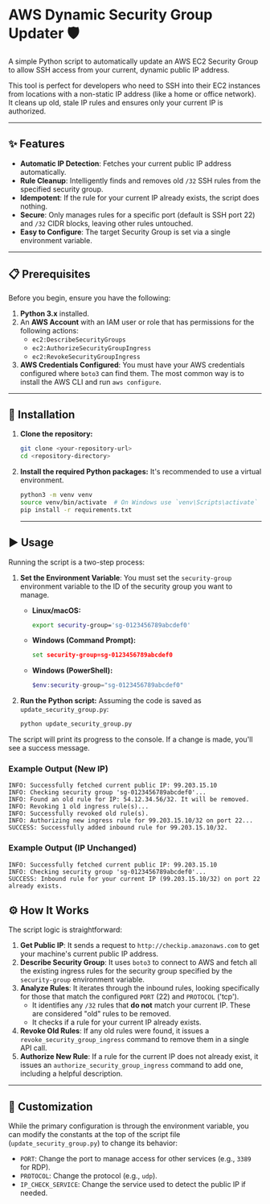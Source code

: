 # AWS Dynamic Security Group Updater 🛡️

A simple Python script to automatically update an AWS EC2 Security Group to allow SSH access from your current, dynamic public IP address.

This tool is perfect for developers who need to SSH into their EC2 instances from locations with a non-static IP address (like a home or office network). It cleans up old, stale IP rules and ensures only your current IP is authorized.

---

## ✨ Features

- **Automatic IP Detection**: Fetches your current public IP address automatically.
- **Rule Cleanup**: Intelligently finds and removes old `/32` SSH rules from the specified security group.
- **Idempotent**: If the rule for your current IP already exists, the script does nothing.
- **Secure**: Only manages rules for a specific port (default is SSH port 22) and `/32` CIDR blocks, leaving other rules untouched.
- **Easy to Configure**: The target Security Group is set via a single environment variable.

---

## 📋 Prerequisites

Before you begin, ensure you have the following:

1.  **Python 3.x** installed.
2.  An **AWS Account** with an IAM user or role that has permissions for the following actions:
    - `ec2:DescribeSecurityGroups`
    - `ec2:AuthorizeSecurityGroupIngress`
    - `ec2:RevokeSecurityGroupIngress`
3.  **AWS Credentials Configured**: You must have your AWS credentials configured where `boto3` can find them. The most common way is to install the AWS CLI and run `aws configure`.

---

## 🚀 Installation

1.  **Clone the repository:**

    ```bash
    git clone <your-repository-url>
    cd <repository-directory>
    ```

2.  **Install the required Python packages:**
    It's recommended to use a virtual environment.
    ```bash
    python3 -m venv venv
    source venv/bin/activate  # On Windows use `venv\Scripts\activate`
    pip install -r requirements.txt
    ```
    ***

## ▶️ Usage

Running the script is a two-step process:

1.  **Set the Environment Variable**:
    You must set the `security-group` environment variable to the ID of the security group you want to manage.

    - **Linux/macOS:**

      ```bash
      export security-group='sg-0123456789abcdef0'
      ```

    - **Windows (Command Prompt):**

      ```cmd
      set security-group=sg-0123456789abcdef0
      ```

    - **Windows (PowerShell):**
      ```powershell
      $env:security-group="sg-0123456789abcdef0"
      ```

2.  **Run the Python script:**
    Assuming the code is saved as `update_security_group.py`:
    ```bash
    python update_security_group.py
    ```

The script will print its progress to the console. If a change is made, you'll see a success message.

### Example Output (New IP)

```
INFO: Successfully fetched current public IP: 99.203.15.10
INFO: Checking security group 'sg-0123456789abcdef0'...
INFO: Found an old rule for IP: 54.12.34.56/32. It will be removed.
INFO: Revoking 1 old ingress rule(s)...
INFO: Successfully revoked old rule(s).
INFO: Authorizing new ingress rule for 99.203.15.10/32 on port 22...
SUCCESS: Successfully added inbound rule for 99.203.15.10/32.
```

### Example Output (IP Unchanged)

```
INFO: Successfully fetched current public IP: 99.203.15.10
INFO: Checking security group 'sg-0123456789abcdef0'...
SUCCESS: Inbound rule for your current IP (99.203.15.10/32) on port 22 already exists.
```

## ⚙️ How It Works

The script logic is straightforward:

1.  **Get Public IP**: It sends a request to `http://checkip.amazonaws.com` to get your machine's current public IP address.
2.  **Describe Security Group**: It uses `boto3` to connect to AWS and fetch all the existing ingress rules for the security group specified by the `security-group` environment variable.
3.  **Analyze Rules**: It iterates through the inbound rules, looking specifically for those that match the configured `PORT` (22) and `PROTOCOL` ('tcp').
    - It identifies any `/32` rules that **do not** match your current IP. These are considered "old" rules to be removed.
    - It checks if a rule for your current IP already exists.
4.  **Revoke Old Rules**: If any old rules were found, it issues a `revoke_security_group_ingress` command to remove them in a single API call.
5.  **Authorize New Rule**: If a rule for the current IP does not already exist, it issues an `authorize_security_group_ingress` command to add one, including a helpful description.

---

## 🔧 Customization

While the primary configuration is through the environment variable, you can modify the constants at the top of the script file (`update_security_group.py`) to change its behavior:

- `PORT`: Change the port to manage access for other services (e.g., `3389` for RDP).
- `PROTOCOL`: Change the protocol (e.g., `udp`).
- `IP_CHECK_SERVICE`: Change the service used to detect the public IP if needed.
